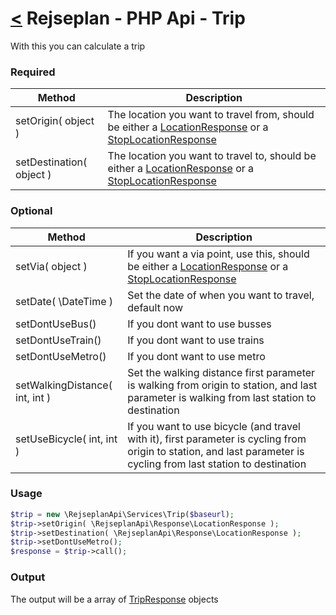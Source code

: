[<](../index.md) Rejseplan - PHP Api - Trip
=========================

With this you can calculate a trip

### Required

| Method | Description |
| --- | --- |
| setOrigin( object ) | The location you want to travel from, should be either a [LocationResponse](../Response/LocationResponse.md) or a [StopLocationResponse](../Response/StopLocationResponse.md) |
| setDestination( object ) | The location you want to travel to, should be either a [LocationResponse](../Response/LocationResponse.md) or a [StopLocationResponse](../Response/StopLocationResponse.md) |

### Optional

| Method | Description |
| --- | --- |
| setVia( object ) | If you want a via point, use this, should be either a [LocationResponse](../Response/LocationResponse.md) or a [StopLocationResponse](../Response/StopLocationResponse.md) |
| setDate( \DateTime ) | Set the date of when you want to travel, default now |
| setDontUseBus() | If you dont want to use busses |
| setDontUseTrain() | If you dont want to use trains |
| setDontUseMetro() | If you dont want to use metro |
| setWalkingDistance( int, int ) | Set the walking distance first parameter is walking from origin to station, and last parameter is walking from last station to destination |
| setUseBicycle( int, int ) | If you want to use bicycle (and travel with it), first parameter is cycling from origin to station, and last parameter is cycling from last station to destination |

### Usage

```php
$trip = new \RejseplanApi\Services\Trip($baseurl);
$trip->setOrigin( \RejseplanApi\Response\LocationResponse );
$trip->setDestination( \RejseplanApi\Response\LocationResponse );
$trip->setDontUseMetro();
$response = $trip->call();
```

### Output

The output will be a array of [TripResponse](../Response/TripResponse.md) objects
